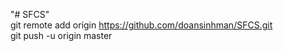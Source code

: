 "# SFCS"  
git remote add origin https://github.com/doansinhman/SFCS.git  
git push -u origin master  
